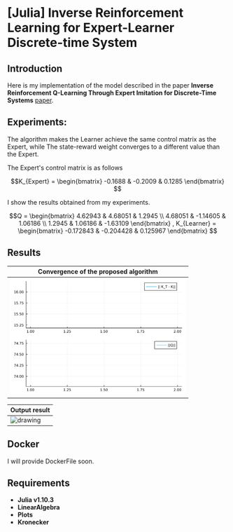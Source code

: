 # [Julia] Inverse Reinforcement Learning for Expert-Learner Discrete-time System

## Introduction
Here is my implementation of the model described in the paper **Inverse Reinforcement Q-Learning Through Expert Imitation for Discrete-Time Systems** [paper](https://ieeexplore.ieee.org/document/9537731).

## Experiments:
The algorithm makes the Learner achieve the same control matrix as the Expert, while The state-reward weight converges to a different value than the Expert.

The Expert's control matrix is ​​as follows 
```math
K_{Expert} =    \begin{bmatrix}
 -0.1688 & -0.2009 & 0.1285
    \end{bmatrix}

```

I show the results obtained from my experiments.
```math
Q =    \begin{bmatrix}
 4.62943 &  4.68051 &  1.2945 \\
 4.68051 & -1.14605  & 1.06186 \\
 1.2945  &  1.06186 & -1.63109
    \end{bmatrix}
,
K_{Learner} =    \begin{bmatrix}
 -0.172843 & -0.204428 & 0.125967
    \end{bmatrix}

```

## Results
| Convergence of the proposed algorithm        |
| ------------- |
| <img src="./Gif/anim_fps15.gif" alt="drawing" width="400"/>      | 

| Output result       |
| ------------- |
| <img src="./Gif/trajectory_fps15.gif" alt="drawing" width="400"/>      | 

## Docker
I will provide DockerFile soon.

## Requirements

* **Julia v1.10.3**
* **LinearAlgebra**
* **Plots**
* **Kronecker**


